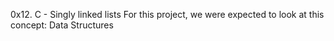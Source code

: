0x12. C - Singly linked lists
For this project, we were expected to look at this concept:
Data Structures
